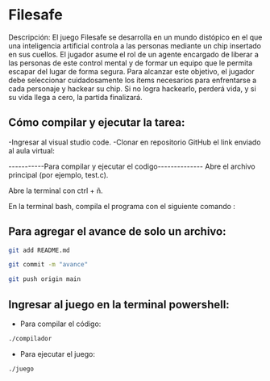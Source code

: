 # Filesafe
Descripción: El juego Filesafe se desarrolla en un mundo distópico en el que una inteligencia artificial controla a las personas mediante un chip insertado en sus cuellos. El jugador asume el rol de un agente encargado de liberar a las personas de este control mental y de formar un equipo que le permita escapar del lugar de forma segura. Para alcanzar este objetivo, el jugador debe seleccionar cuidadosamente los ítems necesarios para enfrentarse a cada personaje y hackear su chip. Si no logra hackearlo, perderá vida, y si su vida llega a cero, la partida finalizará.

## Cómo compilar y ejecutar la tarea:
-Ingresar al visual studio code. -Clonar en repositorio GitHub el link enviado al aula virtual:

-----------Para compilar y ejecutar el codigo--------------
Abre el archivo principal (por ejemplo, test.c).

Abre la terminal con ctrl + ñ.

En la terminal bash, compila el programa con el siguiente comando :

## Para agregar el avance de solo un archivo: 
```bash
git add README.md
```
```bash
git commit -m "avance"
```
```bash
git push origin main
```
## Ingresar al juego en la terminal powershell:
- Para compilar el código:
```bash
./compilador
```
- Para ejecutar el juego:
```bash
./juego
```
